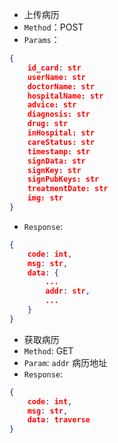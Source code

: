 - 上传病历
- `Method`：POST
- `Params`：
```Json
{
	id_card: str
    userName: str
    doctorName: str
    hospitalName: str
    advice: str
    diagnosis: str
    drug: str
    inHospital: str
    careStatus: str
    timestamp: str
    signData: str
    signKey: str
    signPubKeys: str
    treatmentDate: str
    img: str
}
```
- `Response`:
```Json
{
	code: int,
	msg: str,
	data: {
		...
		addr: str,
		...
	}
}
```

- 获取病历
- `Method`: GET
- `Param`: `addr` 病历地址
- `Response`:
```Json
{
	code: int,
	msg: str,
	data: traverse
}
```
